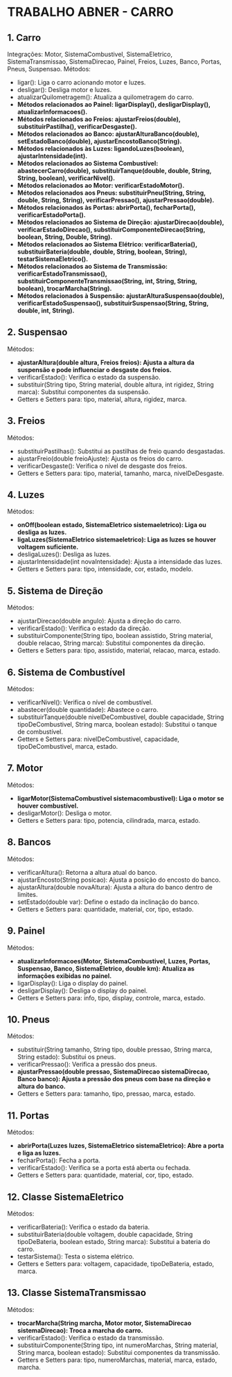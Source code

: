 # TRABALHO ABNER - CARRO

## 1. Carro
Integrações: Motor, SistemaCombustivel, SistemaEletrico, SistemaTransmissao, SistemaDirecao, Painel, Freios, Luzes, Banco, Portas, Pneus, Suspensao.
Métodos:
- ligar(): Liga o carro acionando motor e luzes.
- desligar(): Desliga motor e luzes.
- atualizarQuilometragem(): Atualiza a quilometragem do carro.
- **Métodos relacionados ao Painel: ligarDisplay(), desligarDisplay(), atualizarInformacoes().**
- **Métodos relacionados ao Freios: ajustarFreios(double), substituirPastilha(), verificarDesgaste().**
- **Métodos relacionados ao Banco: ajustarAlturaBanco(double), setEstadoBanco(double), ajustarEncostoBanco(String).**
- **Métodos relacionados às Luzes: ligandoLuzes(boolean), ajustarIntensidade(int).**
- **Métodos relacionados ao Sistema Combustível: abastecerCarro(double), substituirTanque(double, double, String, String, boolean), verificarNivel().**
- **Métodos relacionados ao Motor: verificarEstadoMotor().**
- **Métodos relacionados aos Pneus: substituirPneu(String, String, double, String, String), verificarPressao(), ajustarPressao(double).**
- **Métodos relacionados às Portas: abrirPorta(), fecharPorta(), verificarEstadoPorta().**
- **Métodos relacionados ao Sistema de Direção: ajustarDirecao(double), verificarEstadoDirecao(), substituirComponenteDirecao(String, boolean, String, Double, String).**
- **Métodos relacionados ao Sistema Elétrico: verificarBateria(), substituirBateria(double, double, String, boolean, String), testarSistemaEletrico().**
- **Métodos relacionados ao Sistema de Transmissão: verificarEstadoTransmissao(), substituirComponenteTransmissao(String, int, String, String, boolean), trocarMarcha(String).**
- **Métodos relacionados à Suspensão: ajustarAlturaSuspensao(double), verificarEstadoSuspensao(), substituirSuspensao(String, String, double, int, String).**

## 2. Suspensao
Métodos:
- **ajustarAltura(double altura, Freios freios): Ajusta a altura da suspensão e pode influenciar o desgaste dos freios.**
- verificarEstado(): Verifica o estado da suspensão.
- substituir(String tipo, String material, double altura, int rigidez, String marca): Substitui componentes da suspensão.
- Getters e Setters para: tipo, material, altura, rigidez, marca.

## 3. Freios
Métodos:
- substituirPastilhas(): Substitui as pastilhas de freio quando desgastadas.
- ajustarFreio(double freioAjuste): Ajusta os freios do carro.
- verificarDesgaste(): Verifica o nível de desgaste dos freios.
- Getters e Setters para: tipo, material, tamanho, marca, nivelDeDesgaste.

## 4. Luzes
Métodos:
- **onOff(boolean estado, SistemaEletrico sistemaeletrico): Liga ou desliga as luzes.**
- **ligaLuzes(SistemaEletrico sistemaeletrico): Liga as luzes se houver voltagem suficiente.**
- desligaLuzes(): Desliga as luzes.
- ajustarIntensidade(int novaIntensidade): Ajusta a intensidade das luzes.
- Getters e Setters para: tipo, intensidade, cor, estado, modelo.

## 5. Sistema de Direção
Métodos:
- ajustarDirecao(double angulo): Ajusta a direção do carro.
- verificarEstado(): Verifica o estado da direção.
- substituirComponente(String tipo, boolean assistido, String material, double relacao, String marca): Substitui componentes da direção.
- Getters e Setters para: tipo, assistido, material, relacao, marca, estado.

## 6. Sistema de Combustível
Métodos:
- verificarNivel(): Verifica o nível de combustível.
- abastecer(double quantidade): Abastece o carro.
- substituirTanque(double nivelDeCombustivel, double capacidade, String tipoDeCombustivel, String marca, boolean estado): Substitui o tanque de combustível.
- Getters e Setters para: nivelDeCombustivel, capacidade, tipoDeCombustivel, marca, estado.

## 7. Motor
Métodos:
- **ligarMotor(SistemaCombustivel sistemacombustivel): Liga o motor se houver combustível.**
- desligarMotor(): Desliga o motor.
- Getters e Setters para: tipo, potencia, cilindrada, marca, estado.

## 8. Bancos
Métodos:
- verificarAltura(): Retorna a altura atual do banco.
- ajustarEncosto(String posicao): Ajusta a posição do encosto do banco.
- ajustarAltura(double novaAltura): Ajusta a altura do banco dentro de limites.
- setEstado(double var): Define o estado da inclinação do banco.
- Getters e Setters para: quantidade, material, cor, tipo, estado.

## 9. Painel
Métodos:
- **atualizarInformacoes(Motor, SistemaCombustivel, Luzes, Portas, Suspensao, Banco, SistemaEletrico, double km): Atualiza as informações exibidas no painel.**
- ligarDisplay(): Liga o display do painel.
- desligarDisplay(): Desliga o display do painel.
- Getters e Setters para: info, tipo, display, controle, marca, estado.

## 10. Pneus
Métodos:
- substituir(String tamanho, String tipo, double pressao, String marca, String estado): Substitui os pneus.
- verificarPressao(): Verifica a pressão dos pneus.
- **ajustarPressao(double pressao, SistemaDirecao sistemaDirecao, Banco banco): Ajusta a pressão dos pneus com base na direção e altura do banco.**
- Getters e Setters para: tamanho, tipo, pressao, marca, estado.

## 11. Portas
Métodos:
- **abrirPorta(Luzes luzes, SistemaEletrico sistemaEletrico): Abre a porta e liga as luzes.**
- fecharPorta(): Fecha a porta.
- verificarEstado(): Verifica se a porta está aberta ou fechada.
- Getters e Setters para: quantidade, material, cor, tipo, estado.

## 12. Classe SistemaEletrico
Métodos:
- verificarBateria(): Verifica o estado da bateria.
- substituirBateria(double voltagem, double capacidade, String tipoDeBateria, boolean estado, String marca): Substitui a bateria do carro.
- testarSistema(): Testa o sistema elétrico.
- Getters e Setters para: voltagem, capacidade, tipoDeBateria, estado, marca.

## 13. Classe SistemaTransmissao
Métodos:
- **trocarMarcha(String marcha, Motor motor, SistemaDirecao sistemaDirecao): Troca a marcha do carro.**
- verificarEstado(): Verifica o estado da transmissão.
- substituirComponente(String tipo, int numeroMarchas, String material, String marca, boolean estado): Substitui componentes da transmissão.
- Getters e Setters para: tipo, numeroMarchas, material, marca, estado, marcha.





